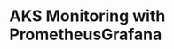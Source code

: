 # AKS Monitoring with PrometheusGrafana                                                                                                                                                                                                                                                                                                        
